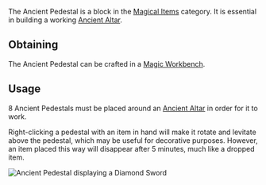 The Ancient Pedestal is a block in the [Magical Items](https://github.com/Slimefun/Slimefun4/wiki/Magical-Items) category. It is essential in building a working [Ancient Altar](https://github.com/Slimefun/Slimefun4/wiki/Ancient-Altar).

## Obtaining
The Ancient Pedestal can be crafted in a [Magic Workbench](https://github.com/Slimefun/Slimefun4/wiki/Magic-Workbench).

## Usage
8 Ancient Pedestals must be placed around an [Ancient Altar](https://github.com/Slimefun/Slimefun4/wiki/Ancient-Altar) in order for it to work.

Right-clicking a pedestal with an item in hand will make it rotate and levitate above the pedestal, which may be useful for decorative purposes. However, an item placed this way will disappear after 5 minutes, much like a dropped item.

![Ancient Pedestal displaying a Diamond Sword](https://raw.githubusercontent.com/TheBusyBiscuit/Slimefun4-Wiki/master/images/block-ancient-pedestal.png)
